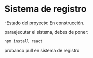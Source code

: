 <h1> Sistema de registro </h1>

-Estado del proyecto: En construcción.

paraejecutar el sistema, debes de poner:

```npm install react```

probanco pull en sistema de registro
